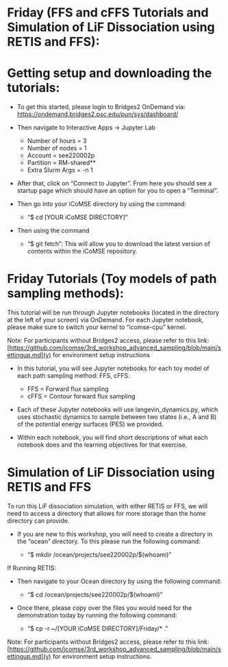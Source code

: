 # Friday (FFS and cFFS Tutorials and Simulation of LiF Dissociation using RETIS and FFS):

# Getting setup and downloading the tutorials:

- To get this started, please login to Bridges2 OnDemand via: https://ondemand.bridges2.psc.edu/pun/sys/dashboard/

- Then navigate to Interactive Apps → Jupyter Lab 
  - Number of hours = 3
  - Number of nodes = 1
  - Account = see220002p
  - Partition = RM-shared**
  - Extra Slurm Args = -n 1

- After that, click on “Connect to Jupyter”. From here you should see a startup page which should have an option for you to open a “Terminal”.

- Then go into your iCoMSE directory by using the command: 
  - “$ cd [YOUR iCoMSE DIRECTORY]”

- Then using the command
  - “$ git fetch”: This will allow you to download the latest version of contents within the iCoMSE repository. 
 
# Friday Tutorials (Toy models of path sampling methods):

This tutorial will be run through Jupyter notebooks (located in the directory at the left of your screen) via OnDemand. For each Jupyter notebook, please make sure to switch your kernel to “icomse-cpu” kernel.

Note: For participants without Bridges2 access, please refer to this link: [https://github.com/icomse/3rd_workshop_advanced_sampling/blob/main/settingup.md](y) for environment setup instructions

- In this tutorial, you will see Jupyter notebooks for each toy model of each path sampling method: FFS, cFFS. 
  - FFS = Forward flux sampling
  - cFFS = Contour forward flux sampling
 
- Each of these Jupyter notebooks will use langevin_dynamics.py, which uses stochastic dynamics to sample between two states (i.e., A and B) of the potential energy surfaces (PES) we provided.   

- Within each notebook, you will find short descriptions of what each notebook does and the learning objectives for that exercise.


# Simulation of LiF Dissociation using RETIS and FFS

To run this LiF dissociation simulation, with either RETIS or FFS, we will need to access a directory that allows for more storage than the home directory can provide. 

- If you are new to this workshop, you will need to create a directory in the “ocean” directory. To this please run the following command: 

  - “$ mkdir /ocean/projects/see220002p/$(whoami)”

If Running RETIS:

- Then navigate to your Ocean directory by using the following command:
  
  - “$ cd /ocean/projects/see220002p/$(whoami)” 

- Once there, please copy over the files you would need for the demonstration today by running the following command: 
  
  - “$ cp -r ~/[YOUR iCoMSE DIRECTORY]/Friday/* ."


Note: For participants without Bridges2 access, please refer to this link: [https://github.com/icomse/3rd_workshop_advanced_sampling/blob/main/settingup.md](y) for environment setup instructions.



